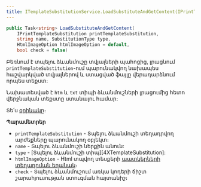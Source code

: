 ```yaml
---
title: ITemplateSubstitutionService.LoadSubstituteAndGetContent(IPrintTemplateSubstitution, string, SubstitutionType, HtmlImageOption, bool) մեթոդ
---
```


```c#
public Task<string> LoadSubstituteAndGetContent(
    IPrintTemplateSubstitution printTemplateSubstitution, 
    string name, SubstitutionType type, 
    HtmlImageOption htmlImageOption = default,
    bool check = false)
```

Բեռնում է տպելու ձևանմուշը տվյալների պահոցից, լրացնում `printTemplateSubstitution`-ում պարունակվող նախապես հաշվարկված տվյալներով և ստացված ֆայլը վերադարձնում որպես տեքստ։

Նախատեսված է `htm` և `txt` տիպի ձևանմուշների լրացումից հետո վերջնական տեքստը ստանալու համար։

Տե՛ս [օրինակը](../../examples/ITemplateSubstitutionService.md#օրինակ-1)։

**Պարամետրեր**

* `printTemplateSubstitution` - Տպելու ձևանմուշի տեղադրվող արժեքները պարունակող օբյեկտ։
* `name` - Տպելու ձևանմուշի ներքին անուն:
* `type` - [Տպելու ձևանմուշի տիպ][4XTemplateSubstitution]:
* `htmlImageOption` - Html տպվող տեսքերի [պատկերների տեղադրման եղանակ](../../types/HtmlImageOption.md)։
* `check` - Տպելու ձևանմուշում առկա կոդերի ճիշտ շարահյուսության ստուգման հայտանիշ։
